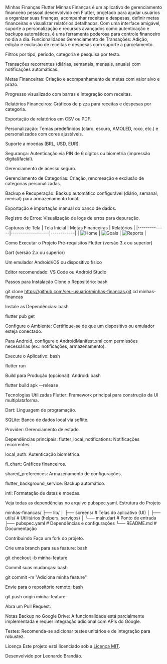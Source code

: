 Minhas Finanças
Flutter
Minhas Finanças é um aplicativo de gerenciamento financeiro pessoal desenvolvido em Flutter, projetado para ajudar usuários a organizar suas finanças, acompanhar receitas e despesas, definir metas financeiras e visualizar relatórios detalhados. Com uma interface amigável, suporte a personalização e recursos avançados como autenticação e backups automáticos, é uma ferramenta poderosa para controle financeiro no dia a dia.
Funcionalidades
Gerenciamento de Transações:
Adição, edição e exclusão de receitas e despesas com suporte a parcelamento.

Filtros por tipo, período, categoria e pesquisa por texto.

Transações recorrentes (diárias, semanais, mensais, anuais) com notificações automáticas.

Metas Financeiras:
Criação e acompanhamento de metas com valor alvo e prazo.

Progresso visualizado com barras e integração com receitas.

Relatórios Financeiros:
Gráficos de pizza para receitas e despesas por categoria.

Exportação de relatórios em CSV ou PDF.

Personalização:
Temas predefinidos (claro, escuro, AMOLED, roxo, etc.) e personalizados com cores ajustáveis.

Suporte a moedas (BRL, USD, EUR).

Segurança:
Autenticação via PIN de 6 dígitos ou biometria (impressão digital/facial).

Gerenciamento de acesso seguro.

Gerenciamento de Categorias:
Criação, renomeação e exclusão de categorias personalizadas.

Backup e Recuperação:
Backup automático configurável (diário, semanal, mensal) para armazenamento local.

Exportação e importação manual do banco de dados.

Registro de Erros:
Visualização de logs de erros para depuração.

Capturas de Tela
| Tela Inicial | Metas Financeiras | Relatórios |
|--------------|-------------------|------------|
| ![Home](screenshoots/Home.png) | ![Goals](screenshoots/Metas.png) | ![Reports](screenshoots/Graficos.png) |

Como Executar o Projeto
Pré-requisitos
Flutter (versão 3.x ou superior)

Dart (versão 2.x ou superior)

Um emulador Android/iOS ou dispositivo físico

Editor recomendado: VS Code ou Android Studio

Passos para Instalação
Clone o Repositório:
bash

git clone https://github.com/seu-usuario/minhas-financas.git
cd minhas-financas

Instale as Dependências:
bash

flutter pub get

Configure o Ambiente:
Certifique-se de que um dispositivo ou emulador esteja conectado.

Para Android, configure o AndroidManifest.xml com permissões necessárias (ex.: notificações, armazenamento).

Execute o Aplicativo:
bash

flutter run

Build para Produção (opcional):
Android:
bash

flutter build apk --release

Tecnologias Utilizadas
Flutter: Framework principal para construção da UI multiplataforma.

Dart: Linguagem de programação.

SQLite: Banco de dados local via sqflite.

Provider: Gerenciamento de estado.

Dependências principais:
flutter_local_notifications: Notificações recorrentes.

local_auth: Autenticação biométrica.

fl_chart: Gráficos financeiros.

shared_preferences: Armazenamento de configurações.

flutter_background_service: Backup automático.

intl: Formatação de datas e moedas.

Veja todas as dependências no arquivo pubspec.yaml.
Estrutura do Projeto

minhas-financas/
├── lib/
│   ├── screens/            # Telas do aplicativo (UI)
│   ├── utils/              # Utilitários (helpers, serviços)
│   └── main.dart           # Ponto de entrada
├── pubspec.yaml           # Dependências e configurações
└── README.md              # Documentação

Contribuindo
Faça um fork do projeto.

Crie uma branch para sua feature:
bash

git checkout -b minha-feature

Commit suas mudanças:
bash

git commit -m "Adiciona minha feature"

Envie para o repositório remoto:
bash

git push origin minha-feature

Abra um Pull Request.

Notas
Backup no Google Drive: A funcionalidade está parcialmente implementada e requer integração adicional com APIs do Google.

Testes: Recomenda-se adicionar testes unitários e de integração para robustez.

Licença
Este projeto está licenciado sob a [Licença MIT](LICENSE.md).


Desenvolvido por Leonardo Brandão.

